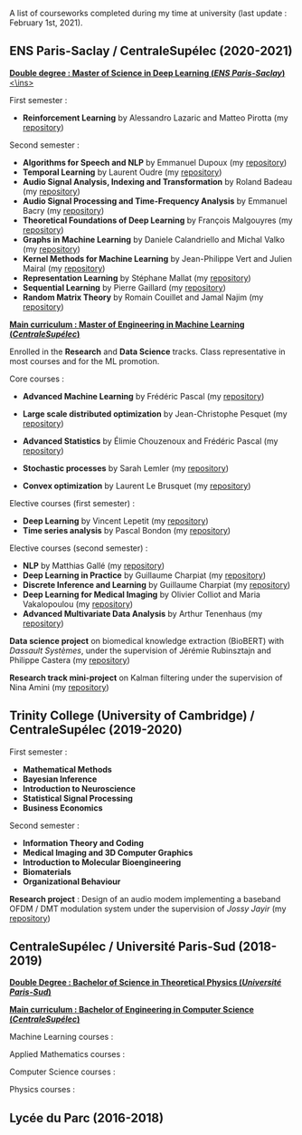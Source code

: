 A list of courseworks completed during my time at university (last update : February 1st, 2021).

## ENS Paris-Saclay / CentraleSupélec (2020-2021) 

<ins>**Double degree : Master of Science in Deep Learning (*ENS Paris-Saclay*)**<\ins>

First semester :
* **Reinforcement Learning** by Alessandro Lazaric and Matteo Pirotta (my [repository](https://github.com/hugoby42/CS_time_series))

Second semester :
* **Algorithms for Speech and NLP** by Emmanuel Dupoux (my [repository](https://github.com/hugoby42/CS_time_series))
* **Temporal Learning** by Laurent Oudre (my [repository](https://github.com/hugoby42/CS_time_series))
* **Audio Signal Analysis, Indexing and Transformation** by Roland Badeau (my [repository](https://github.com/hugoby42/CS_time_series))
* **Audio Signal Processing and Time-Frequency Analysis** by Emmanuel Bacry (my [repository](https://github.com/hugoby42/CS_time_series))
* **Theoretical Foundations of Deep Learning** by François Malgouyres (my [repository](https://github.com/hugoby42/CS_time_series))
* **Graphs in Machine Learning** by Daniele Calandriello and Michal Valko (my [repository](https://github.com/hugoby42/CS_time_series))
* **Kernel Methods for Machine Learning** by Jean-Philippe Vert and Julien Mairal (my [repository](https://github.com/hugoby42/CS_time_series))
* **Representation Learning** by Stéphane Mallat (my [repository](https://github.com/hugoby42/CS_time_series))
* **Sequential Learning** by Pierre Gaillard (my [repository](https://github.com/hugoby42/CS_time_series))
* **Random Matrix Theory** by Romain Couillet and Jamal Najim (my [repository](https://github.com/hugoby42/CS_time_series))


<ins>**Main curriculum : Master of Engineering in Machine Learning (*CentraleSupélec*)**</ins>

Enrolled in the **Research** and **Data Science** tracks. Class representative in most courses and for the ML promotion.

Core courses :
* **Advanced Machine Learning** by Frédéric Pascal (my [repository](https://github.com/hugoby42/CS_time_series))
* **Large scale distributed optimization** by Jean-Christophe Pesquet (my [repository](https://github.com/hugoby42/CS_time_series))
* **Advanced Statistics** by Élimie Chouzenoux and Frédéric Pascal (my [repository](https://github.com/hugoby42/CS_time_series))

* **Stochastic processes** by Sarah Lemler (my [repository](https://github.com/hugoby42/CS_time_series))
* **Convex optimization** by Laurent Le Brusquet (my [repository](https://github.com/hugoby42/CS_time_series))

Elective courses (first semester) :
* **Deep Learning** by Vincent Lepetit (my [repository](https://github.com/hugoby42/CS_DL))
* **Time series analysis** by Pascal Bondon (my [repository](https://github.com/hugoby42/CS_time_series))

Elective courses (second semester) :
* **NLP** by Matthias Gallé (my [repository](https://github.com/hugoby42/CS_NLP))
* **Deep Learning in Practice** by Guillaume Charpiat (my [repository](https://github.com/hugoby42/CS_NLP))
* **Discrete Inference and Learning** by Guillaume Charpiat (my [repository](https://github.com/hugoby42/CS_GRM))
* **Deep Learning for Medical Imaging** by Olivier Colliot and Maria Vakalopoulou (my [repository](https://github.com/hugoby42/CS_DLMI))
* **Advanced Multivariate Data Analysis** by Arthur Tenenhaus (my [repository](https://github.com/hugoby42/CS_AMDA))

**Data science project** on biomedical knowledge extraction (BioBERT) with *Dassault Systèmes*, under the supervision of Jérémie Rubinsztajn and Philippe Castera (my [repository](https://github.com/hugoby42/CS_AMDA))

**Research track mini-project** on Kalman filtering under the supervision of Nina Amini (my [repository](https://github.com/hugoby42/CS_AMDA))

## Trinity College (University of Cambridge) / CentraleSupélec (2019-2020) 
First semester :
* **Mathematical Methods**
* **Bayesian Inference**
* **Introduction to Neuroscience**
* **Statistical Signal Processing**  
* **Business Economics**  

Second semester :
* **Information Theory and Coding**  
* **Medical Imaging and 3D Computer Graphics**  
* **Introduction to Molecular Bioengineering**  
* **Biomaterials**  
* **Organizational Behaviour**  

**Research project** : Design of an audio modem implementing a baseband OFDM / DMT modulation system under the supervision of *Jossy Jayir* (my [repository](https://github.com/hugoby42/CS_AMDA))

## CentraleSupélec / Université Paris-Sud (2018-2019) 

<ins>**Double Degree : Bachelor of Science in Theoretical Physics (*Université Paris-Sud*)**</ins>


<ins>**Main curriculum : Bachelor of Engineering in Computer Science (*CentraleSupélec*)**</ins>

Machine Learning courses :

Applied Mathematics courses :

Computer Science courses :

Physics courses :

## Lycée du Parc (2016-2018) 

